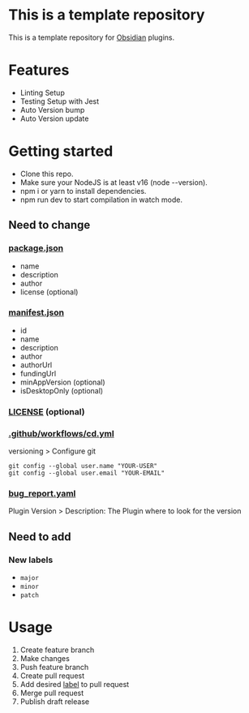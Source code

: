 # This is a template repository 
This is a template repository for [Obsidian](https://obsidian.md) plugins.

# Features
- Linting Setup
- Testing Setup with Jest
- Auto Version bump
- Auto Version update

# Getting started
- Clone this repo.
- Make sure your NodeJS is at least v16 (node --version).
- npm i or yarn to install dependencies.
- npm run dev to start compilation in watch mode.

## Need to change 
### [package.json](https://github.com/4Source/obsidian-plugin-template/blob/caf33126008642a2be32e3696f1cba34b04657fd/package.json)
- name
- description
- author
- license (optional)
### [manifest.json](https://github.com/4Source/obsidian-plugin-template/blob/caf33126008642a2be32e3696f1cba34b04657fd/manifest.json)
- id
- name
- description
- author
- authorUrl
- fundingUrl
- minAppVersion (optional)
- isDesktopOnly (optional)
### [LICENSE](https://github.com/4Source/obsidian-plugin-template/blob/caf33126008642a2be32e3696f1cba34b04657fd/LICENSE) (optional)
### [.github/workflows/cd.yml](https://github.com/4Source/obsidian-plugin-template/blob/caf33126008642a2be32e3696f1cba34b04657fd/.github/workflows/cd.yml)
versioning > Configure git
```
git config --global user.name "YOUR-USER"
git config --global user.email "YOUR-EMAIL"
```
### [bug_report.yaml](https://github.com/4Source/obsidian-plugin-template/blob/master/.github/ISSUE_TEMPLATE/bug_report.yaml)
Plugin Version > Description: The Plugin where to look for the version
## Need to add
### New labels
- ``major``
- ``minor``
- ``patch``

# Usage
1. Create feature branch
2. Make changes
3. Push feature branch
4. Create pull request
5. Add desired [label](#new-labels) to pull request
6. Merge pull request
7. Publish draft release
